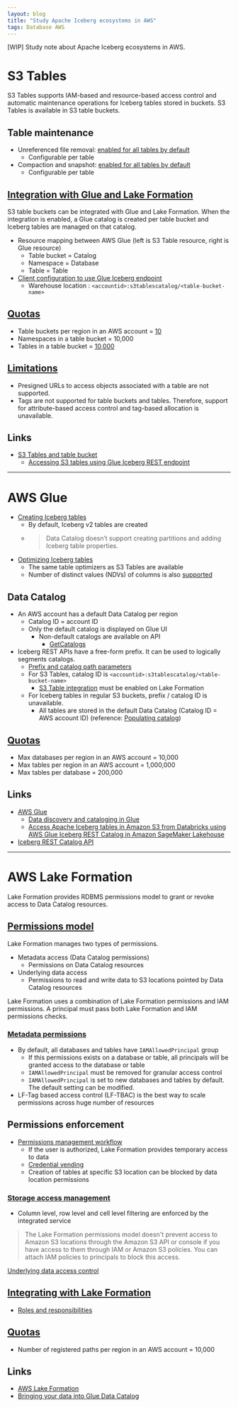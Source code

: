 ```yaml
---
layout: blog
title: "Study Apache Iceberg ecosystems in AWS"
tags: Database AWS
---
```


[WIP] Study note about Apache Iceberg ecosystems in AWS.
<!--end_excerpt-->

# S3 Tables
S3 Tables supports IAM-based and resource-based access control and automatic maintenance operations for Iceberg tables stored in buckets. S3 Tables is available in S3 table buckets.

## Table maintenance
- Unreferenced file removal: [enabled for all tables by default](https://docs.aws.amazon.com/AmazonS3/latest/userguide/s3-table-buckets-maintenance.html)
  - Configurable per table
- Compaction and snapshot: [enabled for all tables by default](https://docs.aws.amazon.com/AmazonS3/latest/userguide/s3-tables-maintenance.html)
  - Configurable per table

## [Integration with Glue and Lake Formation](https://docs.aws.amazon.com/AmazonS3/latest/userguide/s3-tables-integrating-aws.html)
S3 table buckets can be integrated with Glue and Lake Formation. When the integration is enabled,
a Glue catalog is created per table bucket and Iceberg tables are managed on that catalog.

- Resource mapping between AWS Glue (left is S3 Table resource, right is Glue resource)
  - Table bucket = Catalog
  - Namespace = Database
  - Table = Table
- [Client configuration to use Glue Iceberg endpoint](https://docs.aws.amazon.com/AmazonS3/latest/userguide/s3-tables-integrating-glue-endpoint.html#setup-client-glue-irc)
  - Warehouse location : `<accountid>:s3tablescatalog/<table-bucket-name>`

## [Quotas](https://docs.aws.amazon.com/AmazonS3/latest/userguide/s3-tables-regions-quotas.html#s3-tables-quotas)
- Table buckets per region in an AWS account = [10](https://docs.aws.amazon.com/AmazonS3/latest/userguide/s3-tables-buckets-create.html)
- Namespaces in a table bucket = 10,000
- Tables in a table bucket = [10,000](https://docs.aws.amazon.com/AmazonS3/latest/userguide/s3-tables-create.html)

## [Limitations](https://docs.aws.amazon.com/AmazonS3/latest/userguide/s3-tables-restrictions.html)
  - Presigned URLs to access objects associated with a table are not supported.
  - Tags are not supported for table buckets and tables. Therefore, support for attribute-based access control and tag-based allocation is unavailable.

## Links
- [S3 Tables and table bucket](https://docs.aws.amazon.com/AmazonS3/latest/userguide/s3-tables.html)
  - [Accessing S3 tables using Glue Iceberg REST endpoint](https://docs.aws.amazon.com/AmazonS3/latest/userguide/s3-tables-integrating-glue-endpoint.html)

---
# AWS Glue
- [Creating Iceberg tables](https://docs.aws.amazon.com/glue/latest/dg/populate-otf.html#creating-iceberg-tables)
  - By default, Iceberg v2 tables are created
  - > Data Catalog doesn’t support creating partitions and adding Iceberg table properties.
- [Optimizing Iceberg tables](https://docs.aws.amazon.com/glue/latest/dg/table-optimizers.html)
  - The same table optimizers as S3 Tables are available
  - Number of distinct values (NDVs) of columns is also [supported](https://docs.aws.amazon.com/glue/latest/dg/iceberg-column-statistics.html)

## Data Catalog
- An AWS account has a default Data Catalog per region
  - Catalog ID = account ID
  - Only the default catalog is displayed on Glue UI
    - Non-default catalogs are available on API
      - [GetCatalogs](https://docs.aws.amazon.com/glue/latest/webapi/API_GetCatalogs.html)
- Iceberg REST APIs have a free-form prefix. It can be used to logically segments catalogs.
  - [Prefix and catalog path parameters](https://docs.aws.amazon.com/glue/latest/dg/connect-glu-iceberg-rest.html#prefix-catalog-path-parameters)
  - For S3 Tables, catalog ID is `<accountid>:s3tablescatalog/<table-bucket-name>`
    - [S3 Table integration](https://docs.aws.amazon.com/lake-formation/latest/dg/enable-s3-tables-catalog-integration.html) must be enabled on Lake Formation
  - For Iceberg tables in regular S3 buckets, prefix / catalog ID is unavailable.
    - All tables are stored in the default Data Catalog (Catalog ID = AWS account ID) (reference: [Populating catalog](https://docs.aws.amazon.com/lake-formation/latest/dg/populating-catalog.html))

## [Quotas](https://docs.aws.amazon.com/general/latest/gr/glue.html#limits_glue)
- Max databases per region in an AWS account = 10,000
- Max tables per region in an AWS account = 1,000,000
- Max tables per database = 200,000

## Links
- [AWS Glue](https://docs.aws.amazon.com/glue/latest/dg/what-is-glue.html)
  - [Data discovery and cataloging in Glue](https://docs.aws.amazon.com/glue/latest/dg/catalog-and-crawler.html)
  - [Access Apache Iceberg tables in Amazon S3 from Databricks using AWS Glue Iceberg REST Catalog in Amazon SageMaker Lakehouse](https://aws.amazon.com/blogs/big-data/access-amazon-s3-iceberg-tables-from-databricks-using-aws-glue-iceberg-rest-catalog-in-amazon-sagemaker-lakehouse/#:~:text=This%20shows%20that%20you%20can,Formation%20managing%20the%20data%20access.)
- [Iceberg REST Catalog API](https://editor-next.swagger.io/?url=https://raw.githubusercontent.com/apache/iceberg/main/open-api/rest-catalog-open-api.yaml)

---
# AWS Lake Formation
Lake Formation provides RDBMS permissions model to grant or revoke access to Data Catalog resources.

## [Permissions model](https://docs.aws.amazon.com/lake-formation/latest/dg/lf-permissions-overview.html)
Lake Formation manages two types of permissions.
- Metadata access (Data Catalog permissions)
  - Permissions on Data Catalog resources
- Underlying data access
  - Permissions to read and write data to S3 locations pointed by Data Catalog resources

Lake Formation uses a combination of Lake Formation permissions and IAM permissions.
A principal must pass both Lake Formation and IAM permissions checks.

### [Metadata permissions](https://docs.aws.amazon.com/lake-formation/latest/dg/metadata-permissions.html)
  - By default, all databases and tables have `IAMAllowedPrincipal` group
    - If this permissions exists on a database or table, all principals will be granted access to the database or table
    - `IAMAllowedPrincipal` must be removed for granular access control
    - `IAMAllowedPrincipal` is set to new databases and tables by default. The default setting can be modified.
  - LF-Tag based access control (LF-TBAC) is the best way to scale permissions across huge number of resources

## Permissions enforcement
- [Permissions management workflow](https://docs.aws.amazon.com/lake-formation/latest/dg/how-it-works.html#lf-workflow)
  - If the user is authorized, Lake Formation provides temporary access to data
  - [Credential vending](https://docs.aws.amazon.com/lake-formation/latest/dg/using-cred-vending.html)
  - Creation of tables at specific S3 location can be blocked by data location permissions

### [Storage access management](https://docs.aws.amazon.com/lake-formation/latest/dg/storage-permissions.html)
  - Column level, row level and cell level filtering are enforced by the integrated service

> The Lake Formation permissions model doesn't prevent access to Amazon S3 locations through the Amazon S3 API or console if you have access to them through IAM or Amazon S3 policies. You can attach IAM policies to principals to block this access.

[Underlying data access control](https://docs.aws.amazon.com/lake-formation/latest/dg/access-control-underlying-data.html)

## [Integrating with Lake Formation](https://docs.aws.amazon.com/lake-formation/latest/dg/Integrating-with-LakeFormation.html)
- [Roles and responsibilities](https://docs.aws.amazon.com/lake-formation/latest/dg/roles-and-responsibilities.html)

## [Quotas](https://docs.aws.amazon.com/general/latest/gr/lake-formation.html#limits_lake-formation)
- Number of registered paths per region in an AWS account = 10,000

## Links
- [AWS Lake Formation](https://docs.aws.amazon.com/lake-formation/latest/dg/what-is-lake-formation.html)
- [Bringing your data into Glue Data Catalog](https://docs.aws.amazon.com/lake-formation/latest/dg/bring-your-data-overview.html)
